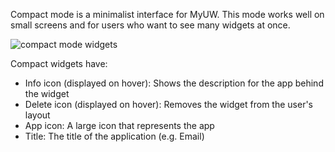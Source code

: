 Compact mode is a minimalist interface for MyUW. This mode works well on small screens and for users who want to see many widgets at once.

![compact mode widgets](./img/compact-mode.png)

Compact widgets have:

+ Info icon (displayed on hover): Shows the description for the app behind the widget
+ Delete icon (displayed on hover): Removes the widget from the user's layout
+ App icon: A large icon that represents the app
+ Title: The title of the application (e.g. Email)
